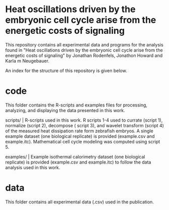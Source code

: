 # Heat oscillations driven by the embryonic cell cycle arise from the energetic costs of signaling
This repository contains all experimental data and programs for the analysis found in "Heat oscillations driven by the embryonic cell cycle arise from the energetic costs of signaling" by Jonathan Rodenfels, Jonathon Howard and Karla m Neugebauer.

An index for the structure of this repository is given below.

# code
This folder contains the R-scripts and examples files for processing, analyzing, and displaying the data presented in this work.

scripts/ | R-scripts used in this work. R scripts 1-4 used to currate (script 1), normalize (script 2), decompose ( script 3), 
and wavelet transform (script 4) of the measured heat dissipation rate form zebrafish embryos. A single example dataset (one
biological replicate) is provided (example.csv and example.itc). Mathematical cell cycle modeling was computed using script 5.

examples/ | Example isothermal calorimetry dataset (one biological replicate) is provided (example.csv and example.itc) to follow the data analysis used in this work.

# data
This folder contains all experimental data (.csv) used in the publication.


